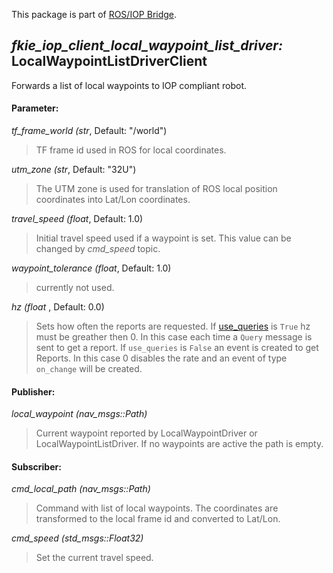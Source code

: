 This package is part of [ROS/IOP Bridge](https://github.com/fkie/iop_core/blob/master/README.md).


## _fkie_iop_client_local_waypoint_list_driver:_ LocalWaypointListDriverClient

Forwards a list of local waypoints to IOP compliant robot.

#### Parameter:

_tf_frame_world (str_, Default: "/world")

> TF frame id used in ROS for local coordinates.

_utm_zone (str_, Default: "32U")

> The UTM zone is used for translation of ROS local position coordinates into Lat/Lon coordinates.

_travel_speed (float_, Default: 1.0)

> Initial travel speed used if a waypoint is set. This value can be changed by _cmd_speed_ topic.

_waypoint_tolerance (float_, Default: 1.0)

> currently not used.

_hz (float_ , Default: 0.0)

> Sets how often the reports are requested. If [use_queries](https://github.com/fkie/iop_core/blob/master/fkie_iop_ocu_slavelib/README.md#parameter) is ```True``` hz must be greather then 0. In this case each time a ```Query``` message is sent to get a report. If ```use_queries``` is ```False``` an event is created to get Reports. In this case 0 disables the rate and an event of type ```on_change``` will be created.


#### Publisher:

_local_waypoint (nav_msgs::Path)_

> Current waypoint reported by LocalWaypointDriver or LocalWaypointListDriver. If no waypoints are active the path is empty.

#### Subscriber:

_cmd_local_path (nav_msgs::Path)_

> Command with list of local waypoints. The coordinates are transformed to the local frame id and converted to Lat/Lon.

_cmd_speed (std_msgs::Float32)_

> Set the current travel speed.
